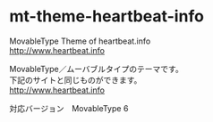 mt-theme-heartbeat-info
=======================

MovableType Theme of heartbeat.info  
http://www.heartbeat.info

MovableType／ムーバブルタイプのテーマです。  
下記のサイトと同じものができます。  
http://www.heartbeat.info

対応バージョン　MovableType 6  
